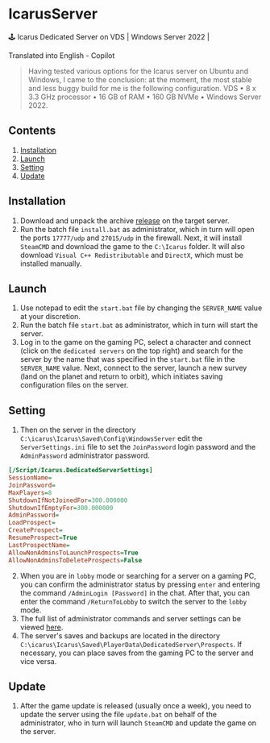 # IcarusServer
🕹️ Icarus Dedicated Server on VDS | Windows Server 2022 |

Translated into English - Copilot

> Having tested various options for the Icarus server on Ubuntu and Windows, I came to the conclusion: at the moment, the most stable and less buggy build for me is the following configuration.
> VDS • 8 x 3.3 GHz processor • 16 GB of RAM • 160 GB NVMe • Windows Server 2022.

## Contents

1. [Installation](#Installation)
2. [Launch](#Launch)
3. [Setting](#Setting)
4. [Update](#Update)

## Installation

1. Download and unpack the archive [release](https://github.com/pkashin/IcarusServer/releases/latest) on the target server.
2. Run the batch file `install.bat` as administrator, which in turn will open the ports `17777/udp` and `27015/udp` in the firewall. Next, it will install `SteamCMD` and download the game to the `C:\Icarus` folder. It will also download `Visual C++ Redistributable` and `DirectX`, which must be installed manually.

## Launch

1. Use notepad to edit the `start.bat` file by changing the `SERVER_NAME` value at your discretion.
2. Run the batch file `start.bat` as administrator, which in turn will start the server.
3. Log in to the game on the gaming PC, select a character and connect (click on the `dedicated servers` on the top right) and search for the server by the name that was specified in the `start.bat` file in the `SERVER_NAME` value. Next, connect to the server, launch a new survey (land on the planet and return to orbit), which initiates saving configuration files on the server.

## Setting

1. Then on the server in the directory `C:\icarus\Icarus\Saved\Config\WindowsServer` edit the `ServerSettings.ini` file to set the `JoinPassword` login password and the `AdminPassword` administrator password.
```ini
[/Script/Icarus.DedicatedServerSettings]
SessionName=
JoinPassword=
MaxPlayers=8
ShutdownIfNotJoinedFor=300.000000
ShutdownIfEmptyFor=300.000000
AdminPassword=
LoadProspect=
CreateProspect=
ResumeProspect=True
LastProspectName=
AllowNonAdminsToLaunchProspects=True
AllowNonAdminsToDeleteProspects=False
```
2. When you are in `lobby` mode or searching for a server on a gaming PC, you can confirm the administrator status by pressing `enter` and entering the command `/AdminLogin [Password]` in the chat. After that, you can enter the command `/ReturnToLobby` to switch the server to the `lobby` mode.
3. The full list of administrator commands and server settings can be viewed [here](https://github.com/RocketWerkz/IcarusDedicatedServer/wiki).
4. The server's saves and backups are located in the directory `C:\icarus\Icarus\Saved\PlayerData\DedicatedServer\Prospects`. If necessary, you can place saves from the gaming PC to the server and vice versa.

## Update

1. After the game update is released (usually once a week), you need to update the server using the file `update.bat` on behalf of the administrator, who in turn will launch `SteamCMD` and update the game on the server.
